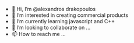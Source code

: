 - 👋 Hi, I’m @alexandros drakopoulos
- 👀 I’m interested in creating commercial products
- 🌱 I’m currently learning javascript and C++
- 💞️ I’m looking to collaborate on ...
- 📫 How to reach me ...

<!---
alexandrosgdrakopoulos/alexandrosgdrakopoulos is a ✨ special ✨ repository because its `README.md` (this file) appears on your GitHub profile.
You can click the Preview link to take a look at your changes.
--->

